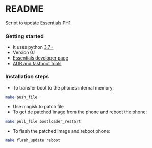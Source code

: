 # README

Script to update Essentials PH1

### Getting started

- It uses python [3.7+](https://www.python.org/downloads/)
- Version 0.1
- [Essentials developer page](https://www.essential.com/developer/current-builds)
- [ADB and fastboot tools](https://developer.android.com/studio/releases/platform-tools.html)

### Installation steps

- To transfer boot to the phones internal memory:

```sh
make push_file
```

- Use magisk to patch file
- To get de patched image from the phone and reboot the phone:

```sh
make pull_file bootloader_restart
```

- To flash the patched image and reboot phone:

```sh
make flash_update reboot
```
